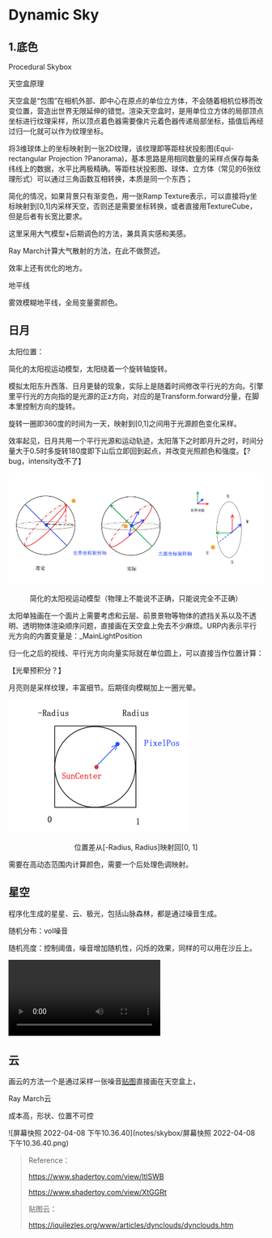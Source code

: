 # Dynamic Sky

## 1.底色

Procedural Skybox

天空盒原理

天空盒是“包围”在相机外部、即中心在原点的单位立方体，不会随着相机位移而改变位置，营造出世界无限延伸的错觉。渲染天空盒时，是用单位立方体的局部顶点坐标进行纹理采样，所以顶点着色器需要像片元着色器传递局部坐标，插值后再经过归一化就可以作为纹理坐标。

将3维球体上的坐标映射到一张2D纹理，该纹理即等距柱状投影图(Equi-rectangular Projection  ?Panorama)，基本思路是用相同数量的采样点保存每条纬线上的数据，水平比两极精确。等距柱状投影图、球体、立方体（常见的6张纹理形式）可以通过三角函数互相转换，本质是同一个东西；

简化的情况，如果背景只有渐变色，用一张Ramp Texture表示，可以直接将y坐标映射到[0,1]内采样天空，否则还是需要坐标转换，或者直接用TextureCube，但是后者有长宽比要求。

这里采用大气模型+后期调色的方法，兼具真实感和美感。

Ray March计算大气散射的方法，在此不做赘述。

效率上还有优化的地方。

地平线

雾效模糊地平线，全局变量雾颜色。

## 日月

 

太阳位置：

简化的太阳视运动模型，太阳绕着一个旋转轴旋转。

模拟太阳东升西落、日月更替的现象，实际上是随着时间修改平行光的方向。引擎里平行光的方向指的是光源的正z方向，对应的是Transform.forward分量，在脚本里控制方向的旋转。

旋转一圈即360度的时间为一天，映射到[0,1]之间用于光源颜色变化采样。

效率起见，日月共用一个平行光源和运动轨迹，太阳落下之时即月升之时，时间分量大于0.5时多旋转180度即下山后立即回到起点，并改变光照颜色和强度。【?bug，intensity改不了】

![4](notes/skybox/4.png)

<center>简化的太阳视运动模型（物理上不能说不正确，只能说完全不正确）</center>

太阳单独画在一个面片上需要考虑和云层、前景景物等物体的遮挡关系以及不透明、透明物体渲染顺序问题，直接画在天空盒上免去不少麻烦。URP内表示平行光方向的内置变量是：_MainLightPosition

归一化之后的视线、平行光方向向量实际就在单位圆上，可以直接当作位置计算：

【光晕预积分？】

 

月亮则是采样纹理，丰富细节。后期径向模糊加上一圈光晕。

![6](notes/skybox/6.png)

<center>位置差从[-Radius, Radius]映射回[0, 1]</center>

需要在高动态范围内计算颜色，需要一个后处理色调映射。

## 星空

程序化生成的星星、云、极光，包括山脉森林，都是通过噪音生成。

随机分布：vol噪音

随机亮度：控制阈值，噪音增加随机性，闪烁的效果，同样的可以用在沙丘上。

<video src="Recordings/movie_009.mp4"></video>

## 云

画云的方法一个是通过采样一张噪音[贴图](https://timcoster.files.wordpress.com/2019/09/cloudstileable1_maintex.png)直接画在天空盒上，

Ray March云

成本高，形状、位置不可控

![屏幕快照 2022-04-08 下午10.36.40](notes/skybox/屏幕快照 2022-04-08 下午10.36.40.png)





 





> Reference：
>
> https://www.shadertoy.com/view/ltlSWB
>
> https://www.shadertoy.com/view/XtGGRt
>
> 贴图云：
>
> https://iquilezles.org/www/articles/dynclouds/dynclouds.htm
>
> 
>
> 
